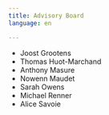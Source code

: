 ```yaml
---
title: Advisory Board
language: en

---
```


* Joost Grootens
* Thomas Huot-Marchand
* Anthony Masure
* Nowenn Maudet
* Sarah Owens
* Michael Renner
* Alice Savoie
